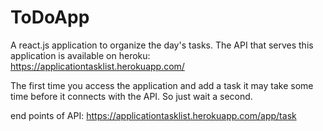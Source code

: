 # ToDoApp
A react.js application to organize the day's tasks. The API that serves this application is available on heroku: https://applicationtasklist.herokuapp.com/

The first time you access the application and add a task it may take some time before it connects with the API. So just wait a second.

end points of API:
https://applicationtasklist.herokuapp.com/app/task
